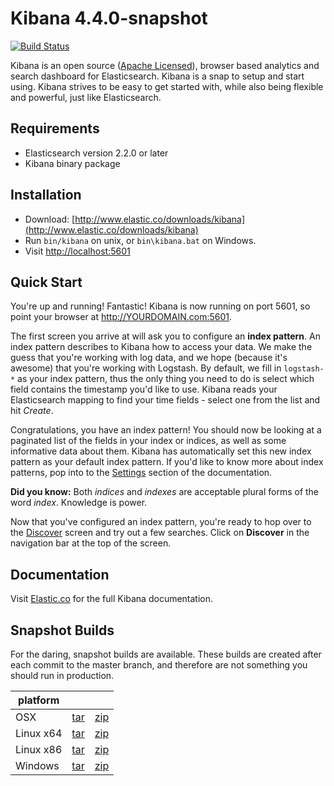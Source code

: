 # Kibana 4.4.0-snapshot

[![Build Status](https://travis-ci.org/elastic/kibana.svg?branch=master)](https://travis-ci.org/elastic/kibana?branch=master)

Kibana is an open source ([Apache Licensed](https://github.com/elastic/kibana/blob/master/LICENSE.md)), browser based analytics and search dashboard for Elasticsearch. Kibana is a snap to setup and start using. Kibana strives to be easy to get started with, while also being flexible and powerful, just like Elasticsearch.

## Requirements

- Elasticsearch version 2.2.0 or later
- Kibana binary package

## Installation

* Download: [http://www.elastic.co/downloads/kibana](http://www.elastic.co/downloads/kibana)
* Run `bin/kibana` on unix, or `bin\kibana.bat` on Windows.
* Visit [http://localhost:5601](http://localhost:5601)

## Quick Start

You're up and running! Fantastic! Kibana is now running on port 5601, so point your browser at http://YOURDOMAIN.com:5601.

The first screen you arrive at will ask you to configure an **index pattern**. An index pattern describes to Kibana how to access your data. We make the guess that you're working with log data, and we hope (because it's awesome) that you're working with Logstash. By default, we fill in `logstash-*` as your index pattern, thus the only thing you need to do is select which field contains the timestamp you'd like to use. Kibana reads your Elasticsearch mapping to find your time fields - select one from the list and hit *Create*.

Congratulations, you have an index pattern! You should now be looking at a paginated list of the fields in your index or indices, as well as some informative data about them. Kibana has automatically set this new index pattern as your default index pattern. If you'd like to know more about index patterns, pop into to the [Settings](#settings) section of the documentation.

**Did you know:** Both *indices* and *indexes* are acceptable plural forms of the word *index*. Knowledge is power.

Now that you've configured an index pattern, you're ready to hop over to the [Discover](#discover) screen and try out a few searches. Click on **Discover** in the navigation bar at the top of the screen.

## Documentation

Visit [Elastic.co](http://www.elastic.co/guide/en/kibana/current/index.html) for the full Kibana documentation.

## Snapshot Builds

For the daring, snapshot builds are available. These builds are created after each commit to the master branch, and therefore are not something you should run in production.

| platform |  |  |
| --- | --- | --- |
| OSX | [tar](http://download.elastic.co/kibana/kibana-snapshot/kibana-4.4.0-snapshot-darwin-x64.tar.gz) | [zip](http://download.elastic.co/kibana/kibana-snapshot/kibana-4.4.0-snapshot-darwin-x64.zip) |
| Linux x64 | [tar](http://download.elastic.co/kibana/kibana-snapshot/kibana-4.4.0-snapshot-linux-x64.tar.gz) | [zip](http://download.elastic.co/kibana/kibana-snapshot/kibana-4.4.0-snapshot-linux-x64.zip) |
| Linux x86 | [tar](http://download.elastic.co/kibana/kibana-snapshot/kibana-4.4.0-snapshot-linux-x86.tar.gz) | [zip](http://download.elastic.co/kibana/kibana-snapshot/kibana-4.4.0-snapshot-linux-x86.zip) |
| Windows | [tar](http://download.elastic.co/kibana/kibana-snapshot/kibana-4.4.0-snapshot-windows.tar.gz) | [zip](http://download.elastic.co/kibana/kibana-snapshot/kibana-4.4.0-snapshot-windows.zip) |
